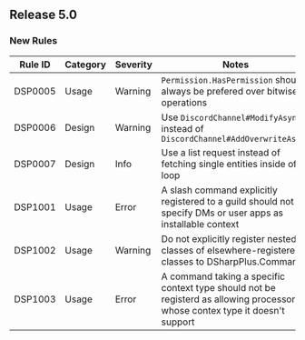 ## Release 5.0

### New Rules

 Rule ID | Category | Severity | Notes                                                                                                                       
---------|----------|----------|-----------------------------------------------------------------------------------------------------------------------------
 DSP0005 | Usage    | Warning  | `Permission.HasPermission` should always be prefered over bitwise operations                                                 
 DSP0006 | Design   | Warning  | Use `DiscordChannel#ModifyAsync` instead of `DiscordChannel#AddOverwriteAsnyc`                                              
 DSP0007 | Design   | Info     | Use a list request instead of fetching single entities inside of a loop                                                     
 DSP1001 | Usage    | Error    | A slash command explicitly registered to a guild should not specify DMs or user apps as installable context                 
 DSP1002 | Usage    | Warning  | Do not explicitly register nested classes of elsewhere-registered classes to DSharpPlus.Commands                            
 DSP1003 | Usage    | Error    | A command taking a specific context type should not be registerd as allowing processors whose contex type it doesn't support 